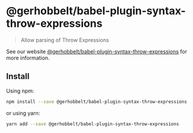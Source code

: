 # @gerhobbelt/babel-plugin-syntax-throw-expressions

> Allow parsing of Throw Expressions

See our website [@gerhobbelt/babel-plugin-syntax-throw-expressions](https://babeljs.io/docs/en/next/babel-plugin-syntax-throw-expressions.html) for more information.

## Install

Using npm:

```sh
npm install --save @gerhobbelt/babel-plugin-syntax-throw-expressions
```

or using yarn:

```sh
yarn add --save @gerhobbelt/babel-plugin-syntax-throw-expressions
```
